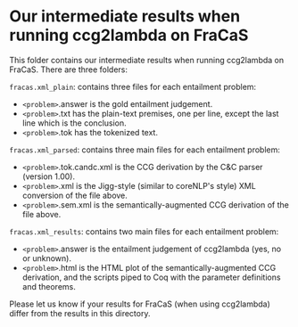 # Our intermediate results when running ccg2lambda on FraCaS

This folder contains our intermediate results when running ccg2lambda on FraCaS. There are three folders:

`fracas.xml_plain`: contains three files for each entailment problem:

* `<problem>`.answer is the gold entailment judgement.
* `<problem>`.txt has the plain-text premises, one per line, except the last line which is the conclusion.
* `<problem>`.tok has the tokenized text.

`fracas.xml_parsed`: contains three main files for each entailment problem:

* `<problem>`.tok.candc.xml is the CCG derivation by the C&C parser (version 1.00).
* `<problem>`.xml is the Jigg-style (similar to coreNLP's style) XML conversion of the file above.
* `<problem>`.sem.xml is the semantically-augmented CCG derivation of the file above.

`fracas.xml_results`: contains two main files for each entailment problem:

* `<problem>`.answer is the entailment judgement of ccg2lambda (yes, no or unknown).
* `<problem>`.html is the HTML plot of the semantically-augmented CCG derivation,
  and the scripts piped to Coq with the parameter definitions and theorems.

Please let us know if your results for FraCaS (when using ccg2lambda) differ from the results in this directory.

